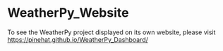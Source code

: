 # WeatherPy_Website
To see the WeatherPy project displayed on its own website, please visit https://pinehat.github.io/WeatherPy_Dashboard/
